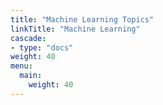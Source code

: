 ```yaml
---
title: "Machine Learning Topics"
linkTitle: "Machine Learning"
cascade:
- type: "docs"
weight: 40
menu:
  main:
    weight: 40
---
```

